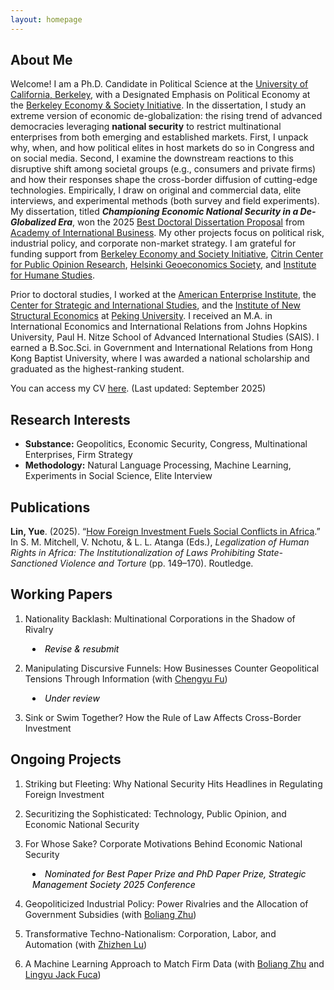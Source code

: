 ```yaml
---
layout: homepage
---
```


## About Me

Welcome! I am a Ph.D. Candidate in Political Science at the [University of California, Berkeley](https://polisci.berkeley.edu/people/person/yue-florence-lin), with a Designated Emphasis on Political Economy at the [Berkeley Economy & Society Initiative](https://besi.berkeley.edu/designated-emphasis-in-political-economy-de-in-pe-students/). In the dissertation, I study an extreme version of economic de-globalization: the rising trend of advanced democracies leveraging **national security** to restrict multinational enterprises from both emerging and established markets. First, I unpack why, when, and how political elites in host markets do so in Congress and on social media. Second, I examine the downstream reactions to this disruptive shift among societal groups (e.g., consumers and private firms) and how their responses shape the cross-border diffusion of cutting-edge technologies. Empirically, I draw on original and commercial data, elite interviews, and experimental methods (both survey and field experiments). My dissertation, titled ***Championing Economic National Security in a De-Globalized Era***, won the 2025 [Best Doctoral Dissertation Proposal](https://www.aib.world/about/awards/doctoral-dissertation-proposal/) from [Academy of International Business](https://www.aib.world/). My other projects focus on political risk, industrial policy, and corporate non-market strategy. I am grateful for funding support from [Berkeley Economy and Society Initiative](https://besi.berkeley.edu/), [Citrin Center for Public Opinion Research](https://live-citrin-center-for-public-opinion-research.pantheon.berkeley.edu/), [Helsinki Geoeconomics Society](https://www.geoeconomics.fi/society/), and [Institute for Humane Studies](https://www.theihs.org/). 

Prior to doctoral studies, I worked at the [American Enterprise Institute](https://www.aei.org/), the [Center for Strategic and International Studies](https://www.csis.org/), and the [Institute of New Structural Economics](https://www.nse.pku.edu.cn/en/) at [Peking University](https://english.pku.edu.cn/). I received an M.A. in International Economics and International Relations from Johns Hopkins University, Paul H. Nitze School of Advanced International Studies (SAIS). I earned a B.Soc.Sci. in Government and International Relations from Hong Kong Baptist University, where I was awarded a national scholarship and graduated as the highest-ranking student.

You can access my CV [here](assets/files/cv.pdf). (Last updated: September 2025)


## Research Interests

- **Substance:** Geopolitics, Economic Security, Congress, Multinational Enterprises, Firm Strategy
- **Methodology:** Natural Language Processing, Machine Learning, Experiments in Social Science, Elite Interview


## Publications

**Lin, Yue**. (2025). “[How Foreign Investment Fuels Social Conflicts in Africa](https://www.routledge.com/Legalization-of-Human-Rights-in-Africa-The-Institutionalization-of-Laws-Prohibiting-State-Sanctioned-Violence-and-Torture/Mitchell-Nchotu-Atanga/p/book/9781032749495).” In S. M. Mitchell, V. Nchotu, & L. L. Atanga (Eds.), *Legalization of Human Rights in Africa: The Institutionalization of Laws Prohibiting State-Sanctioned Violence and Torture* (pp. 149–170). Routledge.

## Working Papers
1. Nationality Backlash: Multinational Corporations in the Shadow of Rivalry
   <ul style="margin:0; padding-left:0.8em; list-style-position: inside;">
     <li style="list-style-type: disc; color: black; margin:0;">
       <em>Revise & resubmit</em>
     </li>
   </ul>
   
2. Manipulating Discursive Funnels: How Businesses Counter Geopolitical Tensions Through Information (with [Chengyu Fu](https://chengyufu.github.io/))
   <ul style="margin:0; padding-left:0.8em; list-style-position: inside;">
     <li style="list-style-type: disc; color: black; margin:0;">
        <em>Under review</em>
     </li>
   </ul>
     
3. Sink or Swim Together? How the Rule of Law Affects Cross-Border Investment
 
## Ongoing Projects

1. Striking but Fleeting: Why National Security Hits Headlines in Regulating Foreign Investment

2. Securitizing the Sophisticated: Technology, Public Opinion, and Economic National Security

3. For Whose Sake? Corporate Motivations Behind Economic National Security
   <ul style="margin:0; padding-left:0.8em; list-style-position: inside;">
     <li style="list-style-type: disc; color: black; margin:0;">
       <em>Nominated for Best Paper Prize and PhD Paper Prize, Strategic Management Society 2025 Conference</em>
     </li>
   </ul>
   
4. Geopoliticized Industrial Policy: Power Rivalries and the Allocation of Government Subsidies (with [Boliang Zhu](https://polisci.la.psu.edu/people/bxz14/))

5. Transformative Techno-Nationalism: Corporation, Labor, and Automation (with [Zhizhen Lu](https://www.zhizhenlu.com/))

6. A Machine Learning Approach to Match Firm Data (with [Boliang Zhu](https://polisci.la.psu.edu/people/bxz14/) and [Lingyu Jack Fuca](https://polisci.la.psu.edu/people/lingyu-jack-fuca/))

